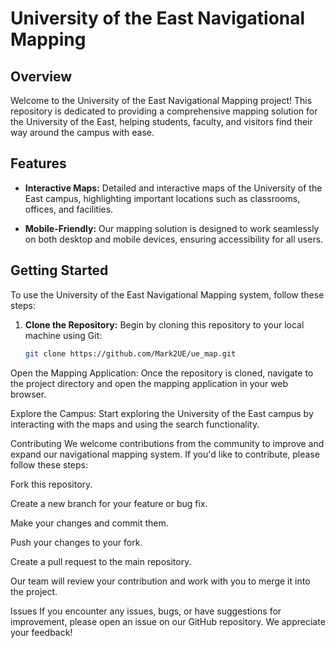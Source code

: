 # University of the East Navigational Mapping

## Overview

Welcome to the University of the East Navigational Mapping project! This repository is dedicated to providing a comprehensive mapping solution for the University of the East, helping students, faculty, and visitors find their way around the campus with ease.

## Features

- **Interactive Maps:** Detailed and interactive maps of the University of the East campus, highlighting important locations such as classrooms, offices, and facilities.

- **Mobile-Friendly:** Our mapping solution is designed to work seamlessly on both desktop and mobile devices, ensuring accessibility for all users.

## Getting Started

To use the University of the East Navigational Mapping system, follow these steps:

1. **Clone the Repository:** Begin by cloning this repository to your local machine using Git:

   ```bash
   git clone https://github.com/Mark2UE/ue_map.git
Open the Mapping Application: Once the repository is cloned, navigate to the project directory and open the mapping application in your web browser.

Explore the Campus: Start exploring the University of the East campus by interacting with the maps and using the search functionality.

Contributing
We welcome contributions from the community to improve and expand our navigational mapping system. If you'd like to contribute, please follow these steps:

Fork this repository.

Create a new branch for your feature or bug fix.

Make your changes and commit them.

Push your changes to your fork.

Create a pull request to the main repository.

Our team will review your contribution and work with you to merge it into the project.

Issues
If you encounter any issues, bugs, or have suggestions for improvement, please open an issue on our GitHub repository. We appreciate your feedback!



